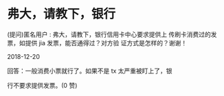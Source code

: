 # 弗大，请教下，银行

(提问)匿名用户 : 弗大，请教下，银行信用卡中心要求提供上 传刷卡消费过的发票，如提供 jia 发票，能否通得过？对方验 证方式是怎样的？谢谢！

2018-12-20

回答：一般消费小票就行了。如果不是 tx 太严重被盯上了，银

行不要求提供发票。(0 赞)